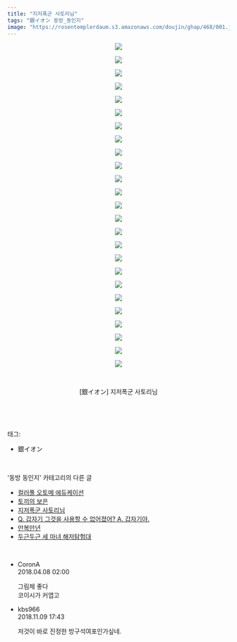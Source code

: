 ```yaml
---
title: "지저폭군 사토리님"
tags: "銀イオン 동방_동인지"
image: "https://rosentemplerdaum.s3.amazonaws.com/doujin/ghap/468/001.jpg"
---
```

<div class="article">
<p style="text-align: center; clear: none; float: none;"><img src="{{ site.imgserver10 }}/ghap/468/001.jpg"/></p>
<p style="text-align: center; clear: none; float: none;"><img src="{{ site.imgserver10 }}/ghap/468/002.jpg"/></p>
<p style="text-align: center; clear: none; float: none;"><img src="{{ site.imgserver10 }}/ghap/468/003.jpg"/></p>
<p style="text-align: center; clear: none; float: none;"><img src="{{ site.imgserver10 }}/ghap/468/004.jpg"/></p>
<p style="text-align: center; clear: none; float: none;"><img src="{{ site.imgserver10 }}/ghap/468/005.jpg"/></p>
<p style="text-align: center; clear: none; float: none;"><img src="{{ site.imgserver10 }}/ghap/468/006.jpg"/></p>
<p style="text-align: center; clear: none; float: none;"><img src="{{ site.imgserver10 }}/ghap/468/007.jpg"/></p>
<p style="text-align: center; clear: none; float: none;"><img src="{{ site.imgserver10 }}/ghap/468/008.jpg"/></p>
<p style="text-align: center; clear: none; float: none;"><img src="{{ site.imgserver10 }}/ghap/468/009.jpg"/></p>
<p style="text-align: center; clear: none; float: none;"><img src="{{ site.imgserver10 }}/ghap/468/010.jpg"/></p>
<p style="text-align: center; clear: none; float: none;"><img src="{{ site.imgserver10 }}/ghap/468/011.jpg"/></p>
<p style="text-align: center; clear: none; float: none;"><img src="{{ site.imgserver10 }}/ghap/468/012.jpg"/></p>
<p style="text-align: center; clear: none; float: none;"><img src="{{ site.imgserver10 }}/ghap/468/013.jpg"/></p>
<p style="text-align: center; clear: none; float: none;"><img src="{{ site.imgserver10 }}/ghap/468/014.jpg"/></p>
<p style="text-align: center; clear: none; float: none;"><img src="{{ site.imgserver10 }}/ghap/468/015.jpg"/></p>
<p style="text-align: center; clear: none; float: none;"><img src="{{ site.imgserver10 }}/ghap/468/016.jpg"/></p>
<p style="text-align: center; clear: none; float: none;"><img src="{{ site.imgserver10 }}/ghap/468/017.jpg"/></p>
<p style="text-align: center; clear: none; float: none;"><img src="{{ site.imgserver10 }}/ghap/468/018.jpg"/></p>
<p style="text-align: center; clear: none; float: none;"><img src="{{ site.imgserver10 }}/ghap/468/019.jpg"/></p>
<p style="text-align: center; clear: none; float: none;"><img src="{{ site.imgserver10 }}/ghap/468/020.jpg"/></p>
<p style="text-align: center; clear: none; float: none;"><img src="{{ site.imgserver10 }}/ghap/468/021.jpg"/></p>
<p style="text-align: center; clear: none; float: none;"><img src="{{ site.imgserver10 }}/ghap/468/022.jpg"/></p>
<p style="text-align: center; clear: none; float: none;"><img src="{{ site.imgserver10 }}/ghap/468/023.jpg"/></p>
<p style="text-align: center; clear: none; float: none;"><img src="{{ site.imgserver10 }}/ghap/468/024.jpg"/></p>
<p style="text-align: center; clear: none; float: none;"><img src="{{ site.imgserver10 }}/ghap/468/025.jpg"/></p>
<p style="text-align: center; clear: none; float: none;"><br/></p>
<p style="text-align: center; clear: none; float: none;">[銀イオン] 지저폭군 사토리님</p>
<p><br/></p>
</div><br/>
<div class="tagTrail">
<p>태그: </p>
<ul>
<li>銀イオン</li>
</ul>
</div><br/>
<div class="another">
<p>'동방 동인지' 카테고리의 다른 글</p>
<ul>
<li><a href="/ghap_470">컬러풀 오토메 에듀케이션</a></li>
<li><a href="/ghap_469">토끼의 보은</a></li>
<li><a href="/ghap_468">지저폭군 사토리님</a></li>
<li><a href="/ghap_467">Q. 갑자기 그것을 사용할 수 없어졌어?  A. 갑자기야.</a></li>
<li><a href="/ghap_466">만복만년</a></li>
<li><a href="/ghap_464">두근두근 세 마녀 해저탐험대</a></li>
</ul>
</div><br/>
<div class="cb_module cb_fluid">
<div class="cb_wrt cb_profile">
<div class="comment">
<ul>
<li class="cb_thumb_off" id="comment15235193">
<div class="cb_comment_area">
<div class="cb_info_area">
<div class="cb_section">
<span class="cb_nick_name">CoronA</span>
</div>
<div class="cb_section">
<span class="cb_date">2018.04.08 02:00 </span>
</div>
</div>
<div class="cb_dsc_comment">
<p class="cb_dsc">
											그림체 좋다<br/>
코이시가 커엽고
										</p>
</div>
</div></li>
<li class="cb_thumb_off" id="comment15370575">
<div class="cb_comment_area">
<div class="cb_info_area">
<div class="cb_section">
<span class="cb_nick_name">kbs966</span>
</div>
<div class="cb_section">
<span class="cb_date">2018.11.09 17:43 </span>
</div>
</div>
<div class="cb_dsc_comment">
<p class="cb_dsc">
											저것이 바로 진정한 방구석여포인가싶네.
										</p>
</div>
</div></li>
</ul>
</div>
</div><!-- commentList close -->
</div><br/>
